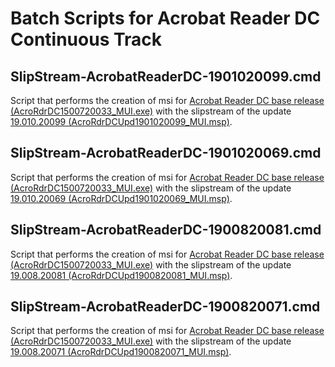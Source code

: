 # Batch Scripts for Acrobat Reader DC Continuous Track

## SlipStream-AcrobatReaderDC-1901020099.cmd
Script that performs the creation of msi for [Acrobat Reader DC base release (AcroRdrDC1500720033_MUI.exe)](https://www.adobe.com/devnet-docs/acrobatetk/tools/ReleaseNotesDC/continuous/dccontinuous.html) with the slipstream of the update [19.010.20099 (AcroRdrDCUpd1901020099_MUI.msp)](https://www.adobe.com/devnet-docs/acrobatetk/tools/ReleaseNotesDC/continuous/dccontinuousapril2019.html).

## SlipStream-AcrobatReaderDC-1901020069.cmd
Script that performs the creation of msi for [Acrobat Reader DC base release (AcroRdrDC1500720033_MUI.exe)](https://www.adobe.com/devnet-docs/acrobatetk/tools/ReleaseNotesDC/continuous/dccontinuous.html) with the slipstream of the update [19.010.20069 (AcroRdrDCUpd1901020069_MUI.msp)](https://www.adobe.com/devnet-docs/acrobatetk/tools/ReleaseNotesDC/continuous/dccontinuousdecember2018ooc.html).

## SlipStream-AcrobatReaderDC-1900820081.cmd
Script that performs the creation of msi for [Acrobat Reader DC base release (AcroRdrDC1500720033_MUI.exe)](https://www.adobe.com/devnet-docs/acrobatetk/tools/ReleaseNotesDC/continuous/dccontinuous.html) with the slipstream of the update [19.008.20081 (AcroRdrDCUpd1900820081_MUI.msp)](https://www.adobe.com/devnet-docs/acrobatetk/tools/ReleaseNotesDC/continuous/dccontinuousnovember2018.html).

## SlipStream-AcrobatReaderDC-1900820071.cmd
Script that performs the creation of msi for [Acrobat Reader DC base release (AcroRdrDC1500720033_MUI.exe)](https://www.adobe.com/devnet-docs/acrobatetk/tools/ReleaseNotesDC/continuous/dccontinuous.html) with the slipstream of the update [19.008.20071 (AcroRdrDCUpd1900820071_MUI.msp)](https://www.adobe.com/devnet-docs/acrobatetk/tools/ReleaseNotesDC/continuous/dccontinuousoctober2018.html).
